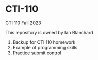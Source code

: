 # CTI-110
CTI 110 Fall 2023 


This repository is owned by Ian Blanchard
1. Backup for CTI 110 homework
2. Example of programming skills
3. Practice submit control
